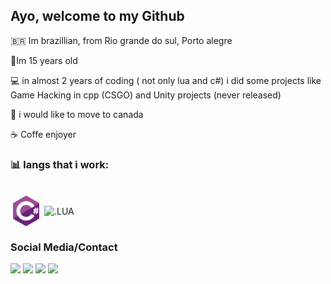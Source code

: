 ## Ayo, welcome to my Github

🇧🇷 Im brazillian, from Rio grande do sul, Porto alegre

📝Im 15 years old

💻 in almost 2 years of coding ( not only lua and c#) i did some projects like Game Hacking in cpp (CSGO) and Unity projects (never released)

🍁 i would like to move to canada

☕ Coffe enjoyer





### 📊 langs that i work:
<div style="display: inline_block"><br>
  <img align="center" alt=".cs" height="50" width="50" src="https://raw.githubusercontent.com/devicons/devicon/master/icons/csharp/csharp-original.svg">
  <img align="center" alt=".LUA" height="50" width="50" src="https://cdn.jsdelivr.net/gh/devicons/devicon/icons/lua/lua-plain-wordmark.svg"
</div>
  
### Social Media/Contact
  <div> 
  <a href="https://www.youtube.com/channel/UCrKICw5yI9jZVdaQE0q6IDQ" target="_blank"><img src="https://img.shields.io/badge/YouTube-FF0000?style=for-the-badge&logo=youtube&logoColor=white" target="_blank"></a>
  <a href="https://www.instagram.com/matheusnegri.hd/" target="_blank"><img src="https://img.shields.io/badge/-Instagram-%23E4405F?style=for-the-badge&logo=instagram&logoColor=white" target="_blank"></a>
 <a href="https://discord.gg/BR46XnrU4V" target="_blank"><img src="https://img.shields.io/badge/Discord-7289DA?style=for-the-badge&logo=discord&logoColor=white" target="_blank"></a> 
<a href="mailto:cappwtf@gmail.com"><img src="https://img.shields.io/badge/-Gmail-%23333?style=for-the-badge&logo=gmail&logoColor=white" target="_blank"></a>

</div>
